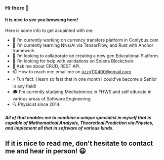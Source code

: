 ### Hi there 👋
#### It is nice to see you browsing here!

Here is some info to get acqainted with me:

- 🔭 I’m currently working on currency transfers platform in Conlybus.com
- 🌱 I’m currently learning NNs/AI via TensorFlow, and Rust with Anchor framework.
- 👯 I’m looking to collaborate on creating a new gen Educational Platform.
- 🤔 I’m looking for help with validations on Solana Blockchain.
- 💬 Ask me about CRUD, REST API.
- 📫 How to reach me: email me on ozzy110400@gmail.com
- ⚡ Fun fact: I learn so fast that in one month I could've become a Senior in any field!
- 🎓 I'm currently studying Mechatronics in FHWS and self educate in various areas of Software Engineering.
- 🔍 Physicist since 2014.
##### All of that enables me to combine a unique specialist in myself that is capable of Mathematical Analysis, Theoretical Prediction via Physics, and implement all that in software of various kinds.

## If it is nice to read me, don't hesitate to contact me and hear in person! 😃
